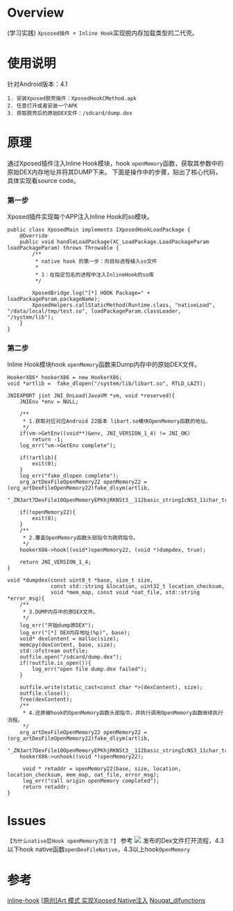 # Overview

(学习实践) `Xpsosed插件 + Inline Hook`实现脱内存加载类型的二代壳。

# 使用说明

针对Android版本：4.1

```
1. 安装Xposed脱壳插件：XposedHookCMethod.apk
2. 任意打开或者安装一个APK
3. 获取脱壳后的原始DEX文件：/sdcard/dump.dex
```

# 原理

通过Xposed插件注入Inline Hook模块，hook `openMemory`函数，获取其参数中的原始DEX内存地址并将其DUMP下来。
下面是操作中的步骤，贴出了核心代码，具体实现看source code。

### 第一步
Xposed插件实现每个APP注入Inline Hook的so模块。
```
public class XposedMain implements IXposedHookLoadPackage {
    @Override
    public void handleLoadPackage(XC_LoadPackage.LoadPackageParam loadPackageParam) throws Throwable {
        /**
         * native hook 的第一步：向目标进程植入so文件
         *
         * 1：在指定包名的进程中注入InlineHook的so库
         */

        XposedBridge.log("[*] HOOK Package=" + loadPackageParam.packageName);
        XposedHelpers.callStaticMethod(Runtime.class, "nativeLoad", "/data/local/tmp/test.so", loadPackageParam.classLoader, "/system/lib");
    }
}
```

### 第二步
Inline Hook模块hook `openMemory`函数来Dump内存中的原始DEX文件。
```
HookerX86* hookerX86 = new HookerX86;
void *artlib =  fake_dlopen("/system/lib/libart.so", RTLD_LAZY);

JNIEXPORT jint JNI_OnLoad(JavaVM *vm, void *reserved){
    JNIEnv *env = NULL;

    /**
     * 1.获取对应对应Android 22版本 libart.so模块OpenMemory函数的地址。
     */
    if(vm->GetEnv((void**)&env, JNI_VERSION_1_4) != JNI_OK)
        return -1;
    log_err("vm->GetEnv complete");

    if(!artlib){
        exit(0);
    }
    log_err("fake_dlopen complete");
    org_artDexFileOpenMemory22 openMemory22 = (org_artDexFileOpenMemory22)fake_dlsym(artlib,
            "_ZN3art7DexFile10OpenMemoryEPKhjRKNSt3__112basic_stringIcNS3_11char_traitsIcEENS3_9allocatorIcEEEEjPNS_6MemMapEPKNS_7OatFileEPS9_");

    if(!openMemory22){
        exit(0);
    }
    /**
     * 2.覆盖OpenMemory函数头部指令为跳转指令。
     */
    hookerX86->hook((void*)openMemory22, (void *)dumpdex, true);

    return JNI_VERSION_1_4;
}

void *dumpdex(const uint8_t *base, size_t size,
              const std::string &location, uint32_t location_checksum,
              void *mem_map, const void *oat_file, std::string *error_msg){
    /**
     * 3.DUMP内存中的原DEX文件。
     */
    log_err("开始dump原DEX");
    log_err("[*] DEX内存地址(%p)", base);
    void* dexContent = malloc(size);
    memcpy(dexContent, base, size);
    std::ofstream outfile;
    outfile.open("/sdcard/dump.dex");
    if(!outfile.is_open()){
        log_err("open file dump.dex failed");
    }

    outfile.write(static_cast<const char *>(dexContent), size);
    outfile.close();
    free(dexContent);
    /**
     * 4.还原被hook的OpenMemory函数头部指令，并执行调用OpenMemory函数继续执行流程。
     */
    org_artDexFileOpenMemory22 openMemory22 = (org_artDexFileOpenMemory22)fake_dlsym(artlib,
                                                                                     "_ZN3art7DexFile10OpenMemoryEPKhjRKNSt3__112basic_stringIcNS3_11char_traitsIcEENS3_9allocatorIcEEEEjPNS_6MemMapEPKNS_7OatFileEPS9_");
    hookerX86->unhook((void *)openMemory22);

     void * retaddr = openMemory22(base, size, location, location_checksum, mem_map, oat_file, error_msg);
     log_err("call origin openMemory completed");
     return retaddr;
}
```

# Issues
`【为什么native层Hook openMemory方法？】`
参考 ![](https://www.processon.com/view/link/5f087f557d9c087fac03fc27) 发布的Dex文件打开流程，4.3以下hook native函数`openDexFileNative`，4.3以上hook`OpenMemory`



# 参考
[inline-hook](https://github.com/liuyx/inline-hook)
[[原创]Art 模式 实现Xposed Native注入](https://bbs.pediy.com/thread-251171.htm)
[Nougat_dlfunctions](https://github.com/avs333/Nougat_dlfunctions)